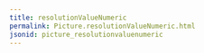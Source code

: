 ```yaml
---
title: resolutionValueNumeric
permalink: Picture.resolutionValueNumeric.html
jsonid: picture_resolutionvaluenumeric
---
```

